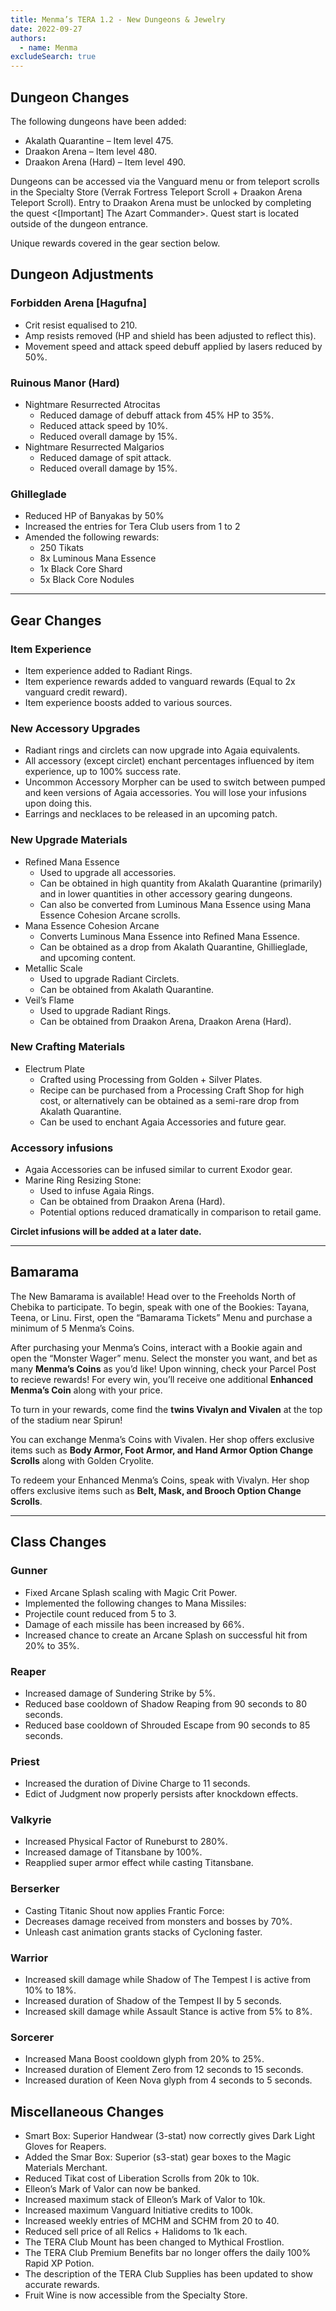 ```yaml
---
title: Menma’s TERA 1.2 - New Dungeons & Jewelry
date: 2022-09-27
authors:
  - name: Menma
excludeSearch: true
---
```


## Dungeon Changes

The following dungeons have been added:

- Akalath Quarantine – Item level 475.
- Draakon Arena – Item level 480.
- Draakon Arena (Hard) – Item level 490.

Dungeons can be accessed via the Vanguard menu or from teleport scrolls in the Specialty Store (Verrak Fortress Teleport Scroll + Draakon Arena Teleport Scroll).
Entry to Draakon Arena must be unlocked by completing the quest <[Important] The Azart Commander>. Quest start is located outside of the dungeon entrance.

Unique rewards covered in the gear section below.

## Dungeon Adjustments

### Forbidden Arena [Hagufna]
  - Crit resist equalised to 210.
  - Amp resists removed (HP and shield has been adjusted to reflect this).
  - Movement speed and attack speed debuff applied by lasers reduced by 50%.
### Ruinous Manor (Hard)
  - Nightmare Resurrected Atrocitas
    - Reduced damage of debuff attack from 45% HP to 35%.
    - Reduced attack speed by 10%.
    - Reduced overall damage by 15%.
  - Nightmare Resurrected Malgarios
    - Reduced damage of spit attack.
    - Reduced overall damage by 15%.
### Ghilleglade
  - Reduced HP of Banyakas by 50%
  - Increased the entries for Tera Club users from 1 to 2
  - Amended the following rewards:
    - 250 Tikats 
    - 8x Luminous Mana Essence 
    - 1x Black Core Shard 
    - 5x Black Core Nodules 

<hr/>

## Gear Changes

### Item Experience

- Item experience added to Radiant Rings.
- Item experience rewards added to vanguard rewards (Equal to 2x vanguard credit reward).
- Item experience boosts added to various sources.
### New Accessory Upgrades

- Radiant rings and circlets can now upgrade into Agaia equivalents.
- All accessory (except circlet) enchant percentages influenced by item experience, up to 100% success rate.
- Uncommon Accessory Morpher can be used to switch between pumped and keen versions of Agaia accessories. You will lose your infusions upon doing this.
- Earrings and necklaces to be released in an upcoming patch.
### New Upgrade Materials

- Refined Mana Essence
   - Used to upgrade all accessories.
   - Can be obtained in high quantity from Akalath Quarantine (primarily) and in lower quantities in other accessory gearing dungeons.
   - Can also be converted from Luminous Mana Essence using Mana Essence Cohesion Arcane scrolls.
- Mana Essence Cohesion Arcane
   - Converts Luminous Mana Essence into Refined Mana Essence.
   - Can be obtained as a drop from Akalath Quarantine, Ghillieglade, and upcoming content.
- Metallic Scale
   - Used to upgrade Radiant Circlets.
   - Can be obtained from Akalath Quarantine.
- Veil’s Flame
   - Used to upgrade Radiant Rings.
   - Can be obtained from Draakon Arena, Draakon Arena (Hard).
### New Crafting Materials

- Electrum Plate
   - Crafted using Processing from Golden + Silver Plates.
   - Recipe can be purchased from a Processing Craft Shop for high cost, or alternatively can be obtained as a semi-rare drop from Akalath Quarantine.
   - Can be used to enchant Agaia Accessories and future gear.
### Accessory infusions

- Agaia Accessories can be infused similar to current Exodor gear.
- Marine Ring Resizing Stone:
   - Used to infuse Agaia Rings.
   - Can be obtained from Draakon Arena (Hard).
   - Potential options reduced dramatically in comparison to retail game.

**Circlet infusions will be added at a later date.**

<hr/>

## Bamarama
The New Bamarama is available! Head over to the Freeholds North of Chebika to participate.
To begin, speak with one of the Bookies: Tayana, Teena, or Linu.
First, open the “Bamarama Tickets” Menu and purchase a minimum of 5 Menma’s Coins.

After purchasing your Menma’s Coins, interact with a Bookie again and open the “Monster Wager” menu.
Select the monster you want, and bet as many **Menma’s Coins** as you’d like!
Upon winning, check your Parcel Post to recieve rewards!
For every win, you’ll receive one additional **Enhanced Menma’s Coin** along with your price.

To turn in your rewards, come find the **twins Vivalyn and Vivalen** at the top of the stadium near Spirun!

You can exchange Menma’s Coins with Vivalen. Her shop offers exclusive items such as **Body Armor, Foot Armor, and Hand Armor Option Change Scrolls** along with Golden Cryolite.

To redeem your Enhanced Menma’s Coins, speak with Vivalyn. Her shop offers exclusive items such as **Belt, Mask, and Brooch Option Change Scrolls**.

<hr/>

## Class Changes
### Gunner
   - Fixed Arcane Splash scaling with Magic Crit Power.
   - Implemented the following changes to Mana Missiles:
   - Projectile count reduced from 5 to 3.
   - Damage of each missile has been increased by 66%.
   - Increased chance to create an Arcane Splash on successful hit from 20% to 35%.
### Reaper
   - Increased damage of Sundering Strike by 5%.
   - Reduced base cooldown of Shadow Reaping from 90 seconds to 80 seconds.
   - Reduced base cooldown of Shrouded Escape from 90 seconds to 85 seconds.
### Priest
   - Increased the duration of Divine Charge to 11 seconds.
   - Edict of Judgment now properly persists after knockdown effects.
### Valkyrie
   - Increased Physical Factor of Runeburst to 280%.
   - Increased damage of Titansbane by 100%.
   - Reapplied super armor effect while casting Titansbane.
### Berserker
   - Casting Titanic Shout now applies Frantic Force:
   - Decreases damage received from monsters and bosses by 70%.
   - Unleash cast animation grants stacks of Cycloning faster.
### Warrior
   - Increased skill damage while Shadow of The Tempest I is active from 10% to 18%.
   - Increased duration of Shadow of the Tempest II by 5 seconds.
   - Increased skill damage while Assault Stance is active from 5% to 8%.
### Sorcerer
   - Increased Mana Boost cooldown glyph from 20% to 25%.
   - Increased duration of Element Zero from 12 seconds to 15 seconds.
   - Increased duration of Keen Nova glyph from 4 seconds to 5 seconds.

</hr>

## Miscellaneous Changes
- Smart Box: Superior Handwear (3-stat) now correctly gives Dark Light Gloves for Reapers.
- Added the Smar Box: Superior (s3-stat) gear boxes to the Magic Materials Merchant.
- Reduced Tikat cost of Liberation Scrolls from 20k to 10k.
- Elleon’s Mark of Valor can now be banked.
- Increased maximum stack of Elleon’s Mark of Valor to 10k.
- Increased maximum Vanguard Initiative credits to 100k.
- Increased weekly entries of MCHM and SCHM from 20 to 40.
- Reduced sell price of all Relics + Halidoms to 1k each.
- The TERA Club Mount has been changed to Mythical Frostlion.
- The TERA Club Premium Benefits bar no longer offers the daily 100% Rapid XP Potion.
- The description of the TERA Club Supplies has been updated to show accurate rewards. 
- Fruit Wine is now accessible from the Specialty Store.